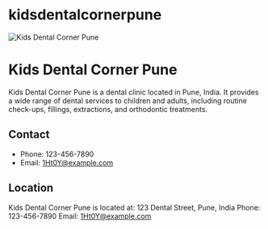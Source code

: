 # kidsdentalcornerpune
       
![Kids Dental Corner Pune](https://raw.githubusercontent.com/azharrahman/kidsdentalcornerpune/master/kidsdentalcornerpune.png "Kids Dental Corner Pune")

# Kids Dental Corner Pune
Kids Dental Corner Pune is a dental clinic located in Pune, India. It provides a wide range of dental services to children and adults, including routine check-ups, fillings, extractions, and orthodontic treatments.

## Contact

- Phone: 123-456-7890
- Email: 1Ht0Y@example.com

## Location

Kids Dental Corner Pune is located at:
123 Dental Street, Pune, India
Phone: 123-456-7890
Email: 1Ht0Y@example.com
